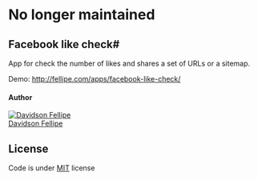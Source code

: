 # No longer maintained

## Facebook like check# #
App for check the number of likes and shares a set of
URLs or a sitemap.

Demo: http://fellipe.com/apps/facebook-like-check/


#### Author

[![Davidson Fellipe](http://gravatar.com/avatar/054c583ad5dc09a861874e14dcb43e4c?s=70)](https://github.com/davidsonfellipe)
<br>
[Davidson Fellipe](https://github.com/davidsonfellipe)

## License

Code is under [MIT](http://davidsonfellipe.mit-license.org) license
